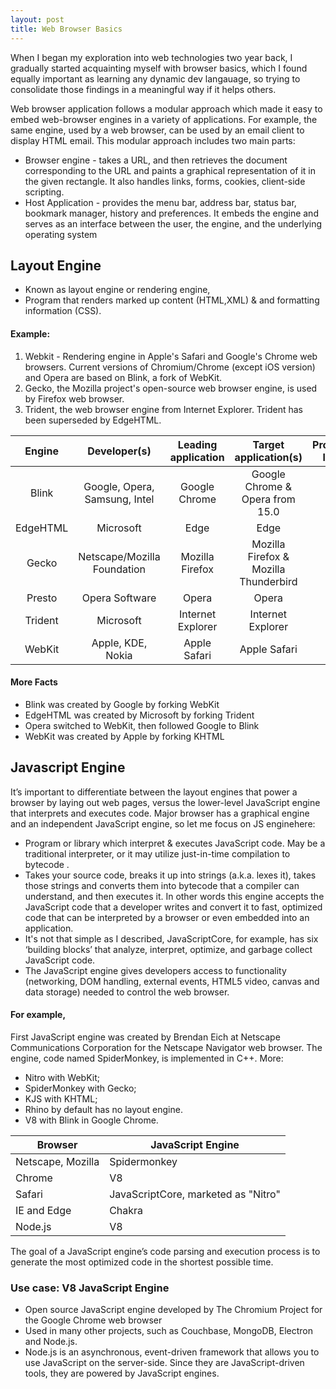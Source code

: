 ```yaml
---
layout: post
title: Web Browser Basics
---
```


When I began my exploration into web technologies two year back, I gradually started acquainting myself with browser basics, which I found equally important as learning any dynamic dev langauage, so trying to consolidate those findings in a meaningful way if it helps others.

Web browser application follows a modular approach which made it easy to embed web-browser engines in a variety of applications. For example, the same engine, used by a web browser, can be used by an email client to display HTML email. This modular approach includes two main parts:

 - Browser engine - takes a URL, and then retrieves the document corresponding to the URL and paints a graphical representation of it in the given rectangle. It also handles links, forms, cookies, client-side scripting.
 - Host Application - provides the menu bar, address bar, status bar, bookmark manager, history and preferences. It embeds the engine and serves as an interface between the user, the engine, and the underlying operating system

Layout Engine
------------------
 - Known as layout engine or rendering engine, 
 - Program that renders marked up content (HTML,XML) & and formatting information (CSS).

#### Example:
 1.  Webkit - Rendering engine in Apple's Safari and Google's Chrome web browsers. Current versions of Chromium/Chrome (except iOS version) and Opera are based on Blink, a fork of WebKit.
 2. Gecko, the Mozilla project's open-source web browser engine, is used by Firefox web browser.
 3. Trident, the web browser engine from Internet Explorer. Trident has been superseded by EdgeHTML.




|  Engine  	|          Developer(s)         	| Leading application 	|         Target application(s)         	| Programming language 	|
|:--------:	|:-----------------------------:	|:-------------------:	|:-------------------------------------:	|:--------------------:	|
| Blink    	| Google, Opera, Samsung, Intel 	| Google Chrome       	| Google Chrome & Opera from 15.0       	| C++                  	|
| EdgeHTML 	| Microsoft                     	| Edge                	| Edge                                  	| C++                  	|
| Gecko    	| Netscape/Mozilla Foundation   	| Mozilla Firefox     	| Mozilla Firefox & Mozilla Thunderbird 	| C++                  	|
| Presto   	| Opera Software                	| Opera               	| Opera                                 	| C++                  	|
| Trident  	| Microsoft                     	| Internet Explorer   	| Internet Explorer                     	| C++                  	|
| WebKit   	| Apple, KDE, Nokia             	| Apple Safari        	| Apple Safari                          	| C++                  	|

#### More Facts
 - Blink was created by Google by forking WebKit
 - EdgeHTML was created by Microsoft by forking Trident
 - Opera switched to WebKit, then followed Google to Blink
 - WebKit was created by Apple by forking KHTML


Javascript Engine
------------------
It’s important to differentiate between the layout engines that power a browser by laying out web pages, versus the lower-level JavaScript engine that interprets and executes code. Major browser has a graphical engine and an independent JavaScript engine, so let me focus on JS enginehere:

 - Program or library which interpret & executes JavaScript code.  May be a traditional interpreter, or it may utilize just-in-time compilation to bytecode .
 - Takes your source code, breaks it up into strings (a.k.a. lexes it), takes those strings and converts them into bytecode that a compiler can understand, and then executes it. In other words this engine accepts the JavaScript code that a developer writes and convert it to fast, optimized code that can be interpreted by a browser or even embedded into an application.
 - It's not that simple as I described, JavaScriptCore, for example, has six ‘building blocks’ that analyze, interpret, optimize, and garbage collect JavaScript code. 
 - The JavaScript engine gives developers access to functionality (networking, DOM handling, external events, HTML5 video, canvas and data storage) needed to control the web browser.

#### For example, 
First JavaScript engine was created by Brendan Eich at Netscape Communications Corporation for the Netscape Navigator web browser. The engine, code named SpiderMonkey, is implemented in C++. More:

 - Nitro with WebKit; 
 - SpiderMonkey with Gecko; 
 - KJS with KHTML; 
 - Rhino by default has no layout engine. 
 - V8 with Blink in Google Chrome. 

| Browser           | JavaScript Engine                   |
|-------------------|-------------------------------------|
| Netscape, Mozilla | Spidermonkey                        |
| Chrome            | V8                                  |
| Safari         | JavaScriptCore, marketed as "Nitro" |
| IE and Edge       | Chakra                              |
| Node.js       | V8                                  |


The goal of a JavaScript engine’s code parsing and execution process is to generate the most optimized code in the shortest possible time.


### Use case: V8 JavaScript Engine 
 - Open source JavaScript engine developed by The Chromium Project for the Google Chrome web browser
 - Used in many other projects, such as Couchbase, MongoDB, Electron and Node.js.
 - Node.js is an asynchronous, event-driven framework that allows you to use JavaScript on the server-side. Since they are JavaScript-driven tools, they are powered by JavaScript engines.
